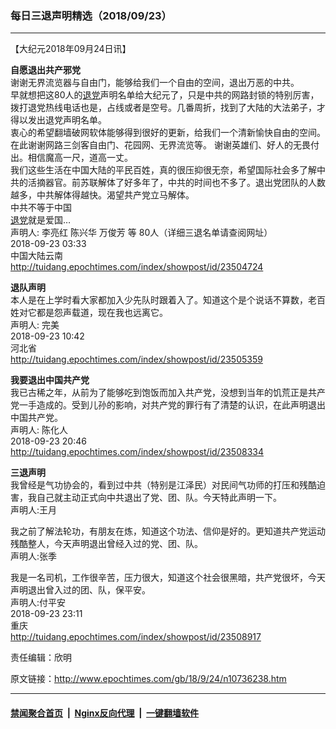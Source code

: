 ### 每日三退声明精选（2018/09/23）
------------------------

<p>【大纪元2018年09月24日讯】</p>
<p><strong>自愿退出共产邪党</strong><br />
谢谢无界流览器与自由门，能够给我们一个自由的空间，退出万恶的中共。<br />
早就想把这80人的<a href="http://www.epochtimes.com/gb/tag/%E9%80%80%E5%85%9A.html">退党</a>声明名单给大纪元了，只是中共的网路封锁的特别厉害，拨打退党热线电话也是，占线或者是空号。几番周折，找到了大陆的大法弟子，才得以发出退党声明名单。<br />
衷心的希望翻墙破网软体能够得到很好的更新，给我们一个清新愉快自由的空间。 在此谢谢网路三剑客自由门、花园网、无界流览等。 谢谢英雄们、好人的无畏付出。相信魔高一尺，道高一丈。<br />
我们这些生活在中国大陆的平民百姓，真的很压抑很无奈，希望国际社会多了解中共的活摘器官。前苏联解体了好多年了，中共的时间也不多了。退出党团队的人数越多，中共解体得越快。渴望共产党立马解体。<br />
中共不等于中国<br />
<a href="http://www.epochtimes.com/gb/tag/%E9%80%80%E5%85%9A.html">退党</a>就是爱国&#8230;<br />
声明人: 李亮红 陈兴华 万俊芳 等 80人（详细三退名单请查阅网址）<br />
2018-09-23 03:33<br />
中国大陆云南<br />
<a href="http://tuidang.epochtimes.com/index/showpost/id/23504724">http://tuidang.epochtimes.com/index/showpost/id/23504724</a></p>
<p><strong>退队声明</strong><br />
本人是在上学时看大家都加入少先队时跟着入了。知道这个是个说话不算数，老百姓对它都是怨声载道，现在我也远离它。<br />
声明人: 完美<br />
2018-09-23 10:42<br />
河北省<br />
<a href="http://tuidang.epochtimes.com/index/showpost/id/23505359">http://tuidang.epochtimes.com/index/showpost/id/23505359</a></p>
<p><strong>我要退出中国共产党</strong><br />
我已古稀之年，从前为了能够吃到饱饭而加入共产党，没想到当年的饥荒正是共产党一手造成的。受到儿孙的影响，对共产党的罪行有了清楚的认识，在此声明退出中国共产党。<br />
声明人: 陈化人<br />
2018-09-23 20:46<br />
<a href="http://tuidang.epochtimes.com/index/showpost/id/23508334">http://tuidang.epochtimes.com/index/showpost/id/23508334</a></p>
<p><strong>三退声明</strong><br />
我曾经是气功协会的，看到过中共（特别是江泽民）对民间气功师的打压和残酷迫害，我自己就主动正式向中共退出了党、团、队。今天特此声明一下。<br />
声明人:王月</p>
<p>我之前了解法轮功，有朋友在炼，知道这个功法、信仰是好的。更知道共产党运动残酷整人，今天声明退出曾经入过的党、团、队。<br />
声明人:张季</p>
<p>我是一名司机，工作很辛苦，压力很大，知道这个社会很黑暗，共产党很坏，今天声明退出曾入过的团、队，保平安。<br />
声明人:付平安<br />
2018-09-23 23:11<br />
重庆<br />
<a href="http://tuidang.epochtimes.com/index/showpost/id/23508917">http://tuidang.epochtimes.com/index/showpost/id/23508917</a></p>
<p>责任编辑：欣明</p>

原文链接：http://www.epochtimes.com/gb/18/9/24/n10736238.htm


------------------------
#### [禁闻聚合首页](https://github.com/gfw-breaker/banned-news/blob/master/README.md) &nbsp;|&nbsp; [Nginx反向代理](https://github.com/gfw-breaker/open-proxy/blob/master/README.md) &nbsp;|&nbsp; [一键翻墙软件](https://github.com/gfw-breaker/nogfw/blob/master/README.md)